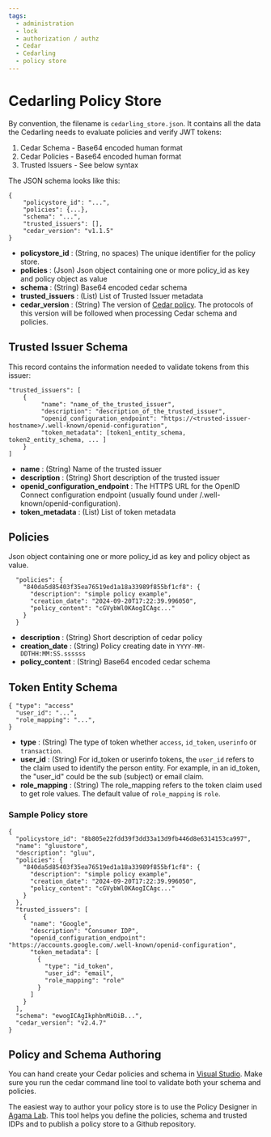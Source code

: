 ```yaml
---
tags:
  - administration
  - lock
  - authorization / authz
  - Cedar
  - Cedarling
  - policy store
---
```


# Cedarling Policy Store

By convention, the filename is `cedarling_store.json`. It contains all the data the 
Cedarling needs to evaluate policies and verify JWT tokens:

1. Cedar Schema - Base64 encoded human format
2. Cedar Policies - Base64 encoded human format
3. Trusted Issuers - See below syntax

The JSON schema looks like this:

```
{
    "policystore_id": "...",
    "policies": {...},
    "schema": "...",
    "trusted_issuers": [],
    "cedar_version": "v1.1.5"
}

```

- **policystore_id** : (String, no spaces) The unique identifier for the policy store.
- **policies** : (Json) Json object containing one or more policy_id as key and policy object as value
- **schema** : (String) Base64 encoded cedar schema
- **trusted_issuers** : (List) List of Trusted Issuer metadata
- **cedar_version** : (String) The version of [Cedar policy](https://docs.cedarpolicy.com/). The protocols of this version will be followed when processing Cedar schema and policies.

## Trusted Issuer Schema

This record contains the information needed to validate tokens from this issuer:

```
"trusted_issuers": [
    {
         "name": "name_of_the_trusted_issuer", 
         "description": "description_of_the_trusted_issuer", 
         "openid_configuration_endpoint": "https://<trusted-issuer-hostname>/.well-known/openid-configuration",
         "token_metadata": [token1_entity_schema, token2_entity_schema, ... ]
    }
]
```

- **name** : (String) Name of the trusted issuer
- **description** : (String) Short description of the trusted issuer
- **openid_configuration_endpoint** : The HTTPS URL for the OpenID Connect configuration endpoint (usually found under /.well-known/openid-configuration).
- **token_metadata** : (List) List of token metadata

## Policies

Json object containing one or more policy_id as key and policy object as value.

```
  "policies": {
    "840da5d85403f35ea76519ed1a18a33989f855bf1cf8": {
      "description": "simple policy example",
      "creation_date": "2024-09-20T17:22:39.996050",
      "policy_content": "cGVybWl0KAogICAgc..."
    }
  }
```

- **description** : (String) Short description of cedar policy
- **creation_date** :  (String) Policy creating date in `YYYY-MM-DDTHH:MM:SS.ssssss`
- **policy_content** : (String) Base64 encoded cedar schema


## Token Entity Schema

```
{ "type": "access"
  "user_id": "...",                   
  "role_mapping": "...",          
}
```

- **type** : (String) The type of token whether `access`, `id_token`, `userinfo` or `transaction`.
- **user_id** : (String) For id_token or userinfo tokens, the `user_id` refers to the claim used to identify the person entity. For example, in an id_token, the "user_id" could be the sub (subject) or email claim.
- **role_mapping** : (String) The role_mapping refers to the token claim used to get role values. The default value of `role_mapping` is `role`.

### Sample Policy store

```
{
  "policystore_id": "8b805e22fdd39f3dd33a13d9fb446d8e6314153ca997",
  "name": "gluustore",
  "description": "gluu",
  "policies": {
    "840da5d85403f35ea76519ed1a18a33989f855bf1cf8": {
      "description": "simple policy example",
      "creation_date": "2024-09-20T17:22:39.996050",
      "policy_content": "cGVybWl0KAogICAgc..."
    }
  },
  "trusted_issuers": [
    {
      "name": "Google",
      "description": "Consumer IDP",
      "openid_configuration_endpoint": "https://accounts.google.com/.well-known/openid-configuration",
      "token_metadata": [
        {
          "type": "id_token",
          "user_id": "email",
          "role_mapping": "role"
        }
      ]
    }
  ],
  "schema": "ewogICAgIkphbnMiOiB...",
  "cedar_version": "v2.4.7"
}
```


## Policy and Schema Authoring

You can hand create your Cedar policies and schema in 
[Visual Studio](https://marketplace.visualstudio.com/items?itemName=cedar-policy.vscode-cedar). 
Make sure you run the cedar command line tool to validate both your schema and policies. 

The easiest way to author your policy store is to use the Policy Designer in 
[Agama Lab](https://cloud.gluu.org/agama-lab). This tool helps you define the policies, schema and
trusted IDPs and to publish a policy store to a Github repository.
